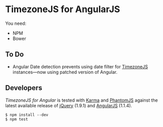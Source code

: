# TimezoneJS for AngularJS

You need:
 
- NPM
- Bower

## To Do

- Angular Date detection prevents using date filter for [TimezoneJS](https://github.com/mde/timezone-js/) instances—now using patched version of Angular.

## Developers

_TimezoneJS for Angular_ is tested with [Karma](http://karma-runner.github.io/) and [PhantomJS](http://phantomjs.org/) against the latest available release of [jQuery](http://jquery.com/) (1.9.1) and [AngularJS](http://angularjs.com/) (1.1.4).

```
$ npm install --dev
$ npm test
```
